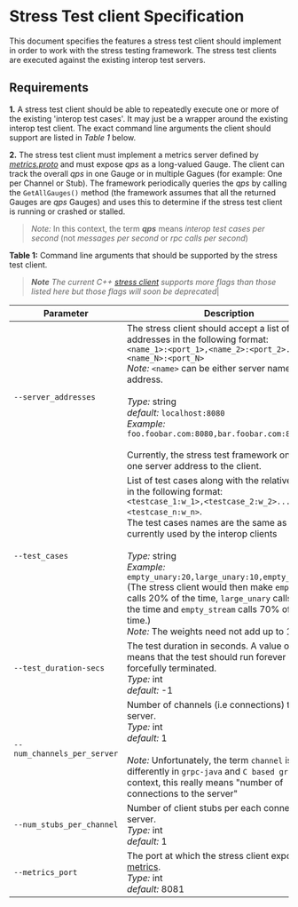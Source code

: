 ﻿Stress Test client Specification
=========================
This document specifies the features a stress test client should implement in order to work with the stress testing framework. The stress test clients are executed against the existing interop test servers.

**Requirements**
--------------
**1.** A stress test client should be able to repeatedly execute one or more of the existing 'interop test cases'. It may just be a wrapper around the existing interop test client. The exact command line arguments the client should support are listed in _Table 1_ below.

**2.** The stress test client must implement a metrics server defined by _[metrics.proto](https://github.com/grpc/grpc/blob/master/src/proto/grpc/testing/metrics.proto)_ and must expose _qps_ as a long-valued Gauge. The client can track the overall _qps_ in one Gauge or in multiple Gagues (for example: One per Channel or Stub). 
 The framework periodically queries the _qps_ by calling the `GetAllGauges()` method (the framework assumes that all the returned Gauges are _qps_ Gauges) and uses this to determine if the stress test client is running or crashed or stalled.
> *Note:* In this context, the term  _**qps**_  means _interop test cases per second_  (not _messages per second_ or _rpc calls per second_)


**Table 1:** Command line arguments that should be supported by the stress test client.

>_**Note** The current C++ [stress client](https://github.com/grpc/grpc/blob/master/test/cpp/interop/stress_test.cc) supports more flags than those listed here but those flags will soon be deprecated_|

Parameter             |                    Description
----------------------|---------------------------------
`--server_addresses`    | The stress client should accept a list of server addresses in the following format:<br> ```<name_1>:<port_1>,<name_2>:<port_2>..<name_N>:<port_N>``` <br> _Note:_ `<name>` can be either server name or IP address.<br><br>_Type:_ string <br>_default:_ ```localhost:8080``` <br>_Example:_ ``foo.foobar.com:8080,bar.foobar.com:8080`` <br><br> Currently, the stress test framework only passes one server address to the client.
`--test_cases`        |   List of test cases along with the relative weights in the following format:<br> `<testcase_1:w_1>,<testcase_2:w_2>...<testcase_n:w_n>`. <br> The test cases names are the same as those currently used by the interop clients<br><br>_Type:_ string <br>_Example:_ `empty_unary:20,large_unary:10,empty_stream:70` <br>(The stress client would then make `empty_unary` calls 20% of the time, `large_unary` calls 10% of the time and `empty_stream` calls 70% of the time.) <br>_Note:_ The weights need not add up to 100.
`--test_duration-secs`      | The test duration in seconds. A value of -1 means that the test should run forever until forcefully terminated. <br>_Type:_ int <br>_default:_ -1
`--num_channels_per_server` | Number of channels (i.e connections) to each server. <br> _Type:_ int <br> _default:_ 1 <br><br> _Note:_ Unfortunately, the term `channel` is used differently in `grpc-java` and `C based grpc`. In this context, this really means "number of connections to the server"
`--num_stubs_per_channel `  | Number of client stubs per each connection to server.<br>_Type:_ int <br>_default:_ 1
`--metrics_port`            | The port at which the stress client exposes [QPS metrics](https://github.com/grpc/grpc/blob/master/src/proto/grpc/testing/metrics.proto). <br>_Type:_ int <br>_default:_ 8081
